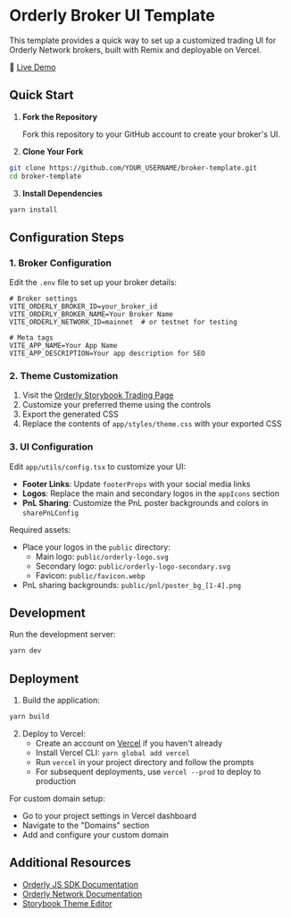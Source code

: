 # Orderly Broker UI Template

This template provides a quick way to set up a customized trading UI for Orderly Network brokers, built with Remix and deployable on Vercel.

🔗 [Live Demo](https://broker-template-seven.vercel.app/)

## Quick Start

1. **Fork the Repository**
   
   Fork this repository to your GitHub account to create your broker's UI.

2. **Clone Your Fork**

```sh
git clone https://github.com/YOUR_USERNAME/broker-template.git
cd broker-template
```

3. **Install Dependencies**

```sh
yarn install
```

## Configuration Steps

### 1. Broker Configuration

Edit the `.env` file to set up your broker details:

```env
# Broker settings
VITE_ORDERLY_BROKER_ID=your_broker_id
VITE_ORDERLY_BROKER_NAME=Your Broker Name
VITE_ORDERLY_NETWORK_ID=mainnet  # or testnet for testing

# Meta tags
VITE_APP_NAME=Your App Name
VITE_APP_DESCRIPTION=Your app description for SEO
```

### 2. Theme Customization

1. Visit the [Orderly Storybook Trading Page](https://storybook.orderly.network/?path=/story/package-trading-tradingpage--page)
2. Customize your preferred theme using the controls
3. Export the generated CSS
4. Replace the contents of `app/styles/theme.css` with your exported CSS

### 3. UI Configuration

Edit `app/utils/config.tsx` to customize your UI:

- **Footer Links**: Update `footerProps` with your social media links
- **Logos**: Replace the main and secondary logos in the `appIcons` section
- **PnL Sharing**: Customize the PnL poster backgrounds and colors in `sharePnLConfig`

Required assets:
- Place your logos in the `public` directory:
  - Main logo: `public/orderly-logo.svg`
  - Secondary logo: `public/orderly-logo-secondary.svg`
  - Favicon: `public/favicon.webp`
- PnL sharing backgrounds: `public/pnl/poster_bg_[1-4].png`

## Development

Run the development server:

```sh
yarn dev
```

## Deployment

1. Build the application:

```sh
yarn build
```

2. Deploy to Vercel:
   - Create an account on [Vercel](https://vercel.com) if you haven't already
   - Install Vercel CLI: `yarn global add vercel`
   - Run `vercel` in your project directory and follow the prompts
   - For subsequent deployments, use `vercel --prod` to deploy to production

For custom domain setup:
   - Go to your project settings in Vercel dashboard
   - Navigate to the "Domains" section
   - Add and configure your custom domain

## Additional Resources

- [Orderly JS SDK Documentation](https://github.com/OrderlyNetwork/js-sdk)
- [Orderly Network Documentation](https://orderly.network/docs/sdks)
- [Storybook Theme Editor](https://storybook.orderly.network/?path=/story/package-trading-tradingpage--page)


